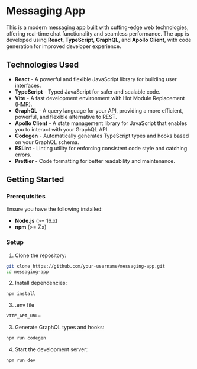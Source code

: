 # Messaging App

This is a modern messaging app built with cutting-edge web technologies, offering real-time chat functionality and seamless performance. The app is developed using **React**, **TypeScript**, **GraphQL**, and **Apollo Client**, with code generation for improved developer experience.

## Technologies Used

- **React** - A powerful and flexible JavaScript library for building user interfaces.
- **TypeScript** - Typed JavaScript for safer and scalable code.
- **Vite** - A fast development environment with Hot Module Replacement (HMR).
- **GraphQL** - A query language for your API, providing a more efficient, powerful, and flexible alternative to REST.
- **Apollo Client** - A state management library for JavaScript that enables you to interact with your GraphQL API.
- **Codegen** - Automatically generates TypeScript types and hooks based on your GraphQL schema.
- **ESLint** - Linting utility for enforcing consistent code style and catching errors.
- **Prettier** - Code formatting for better readability and maintenance.

## Getting Started

### Prerequisites

Ensure you have the following installed:

- **Node.js** (>= 16.x)
- **npm** (>= 7.x)

### Setup

1. Clone the repository:

```bash
git clone https://github.com/your-username/messaging-app.git
cd messaging-app
```

2. Install dependencies:

```bash
npm install
```

3.  .env file

```js
VITE_API_URL=
```

3. Generate GraphQL types and hooks:

```bash
npm run codegen
```

4. Start the development server:

```bash
npm run dev
```
